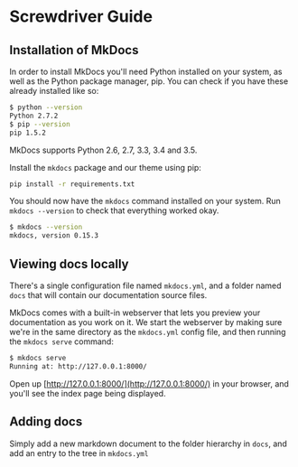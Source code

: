 # Screwdriver Guide

## Installation of MkDocs
In order to install MkDocs you'll need Python installed on your system, as well as the Python package manager, pip. You can check if you have these already installed like so:

```bash
$ python --version
Python 2.7.2
$ pip --version
pip 1.5.2
```

MkDocs supports Python 2.6, 2.7, 3.3, 3.4 and 3.5.

Install the `mkdocs` package and our theme using pip:

```bash
pip install -r requirements.txt
```

You should now have the `mkdocs` command installed on your system. Run `mkdocs --version` to check that everything worked okay.

```bash
$ mkdocs --version
mkdocs, version 0.15.3
```

## Viewing docs locally
There's a single configuration file named `mkdocs.yml`, and a folder named `docs` that will contain our documentation source files.

MkDocs comes with a built-in webserver that lets you preview your documentation as you work on it. We start the webserver by making sure we're in the same directory as the `mkdocs.yml` config file, and then running the `mkdocs serve` command:

```bash
$ mkdocs serve
Running at: http://127.0.0.1:8000/
```

Open up [http://127.0.0.1:8000/](http://127.0.0.1:8000/) in your browser, and you'll see the index page being displayed.

## Adding docs
Simply add a new markdown document to the folder hierarchy in `docs`, and add an entry to the tree in `mkdocs.yml`
